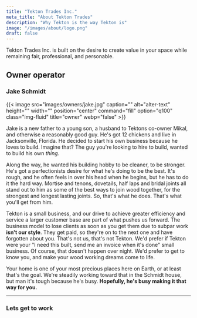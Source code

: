 ```yaml
---
title: "Tekton Trades Inc."
meta_title: "About Tekton Trades"
description: "Why Tekton is the way Tekton is"
image: "/images/about/logo.png"
draft: false
---
```


Tekton Trades Inc. is built on the desire to create value in your space while remaining fair, professional, and personable. 

## Owner operator

### Jake Schmidt

{{< image src="images/owners/jake.jpg" caption="" alt="alter-text" height="" width="" position="center" command="fill" option="q100" class="img-fluid" title="owner"  webp="false" >}}

Jake is a new father to a young son, a husband to Tektons co-owner Mikal, and otherwise a reasonably good guy. He's got 12 chickens and live in Jacksonville, Florida. He decided to start his own business because he loves to build. Imagine that? The guy you're looking to hire to build, wanted to build his own _thing_. 

Along the way, he wanted his building hobby to be cleaner, to be stronger. He's got a perfectionists desire for what he's doing to be the best. It's rough, and he often feels in over his head when he begins, but he has to do it the hard way. Mortise and tenons, dovetails, half laps and bridal joints all stand out to him as some of the best ways to join wood together, for the strongest and longest lasting joints. So, that's what he does. That's what you'll get from him. 

Tekton is a small business, and our drive to achieve greater efficiency and service a larger customer base are part of what pushes us forward. The business model to lose clients as soon as you get them due to subpar work **isn't our style**. They get paid, so they're on to the next one and have forgotten about you. That's not us, that's not Tekton. We'd prefer if Tekton were your "I need this built, send me an invoice when it's done" small business. Of course, that doesn't happen over night. We'd prefer to get to know you, and make your wood working dreams come to life. 

Your home is one of your most precious places here on Earth, or at least that's the goal. We're steadily working toward that in the Schmidt house, but man it's tough because he's busy. **Hopefully, he's busy making it that way for you.**

<hr>

### Lets get to work

